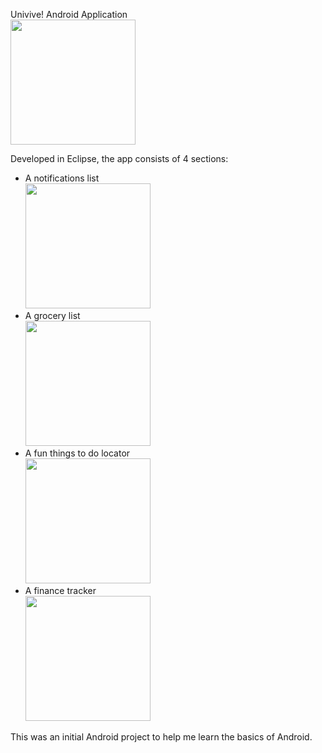 Univive! Android Application
<br><img src="https://github.com/richardzhanguw/UniviveApp/blob/Project1/UniviveOfficial/res/drawable-hdpi/readme5.png" width="200"  /><br>

Developed in Eclipse, the app consists of 4 sections:
 - A notifications list
 <br><img src="https://github.com/richardzhanguw/UniviveApp/blob/Project1/UniviveOfficial/res/drawable-hdpi/readme4.png" width="200"  /><br>
 - A grocery list
<br><img src="https://github.com/richardzhanguw/UniviveApp/blob/Project1/UniviveOfficial/res/drawable-hdpi/readme2.png" width="200"  /><br>
 - A fun things to do locator
<br><img src="https://github.com/richardzhanguw/UniviveApp/blob/Project1/UniviveOfficial/res/drawable-hdpi/readme7.png" width="200"  /><br>
 - A finance tracker
<br><img src="https://github.com/richardzhanguw/UniviveApp/blob/Project1/UniviveOfficial/res/drawable-hdpi/readme3.png" width="200"  /><br>
 
 This was an initial Android project to help me learn the basics of Android.
